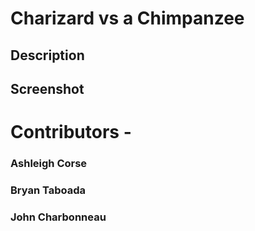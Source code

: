 # Charizard vs a Chimpanzee

## Description  



## Screenshot



# Contributors - 
### Ashleigh Corse
### Bryan Taboada
### John Charbonneau
